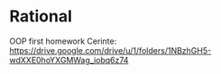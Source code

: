 # Rational
OOP first homework 
Cerinte: https://drive.google.com/drive/u/1/folders/1NBzhGH5-wdXXE0hoYXGMWag_iobq6z74
